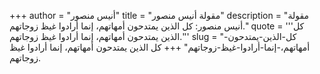 +++
author = "أنيس منصور"
title = "مقولة أنيس منصور"
description = "مقولة أنيس منصور: كل الذين يمتدحون أمهاتهم، إنما أرادوا غيظ زوجاتهم."
quote = '''كل الذين يمتدحون أمهاتهم، إنما أرادوا غيظ زوجاتهم.'''
slug = "كل-الذين-يمتدحون-أمهاتهم،-إنما-أرادوا-غيظ-زوجاتهم"
+++
كل الذين يمتدحون أمهاتهم، إنما أرادوا غيظ زوجاتهم.
